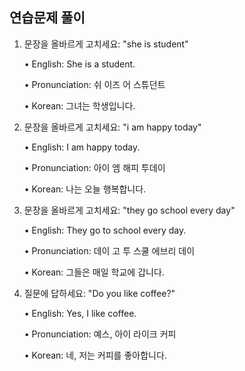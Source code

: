 ## 연습문제 풀이

1. 문장을 올바르게 고치세요: "she is student"
   
   • English: She is a student.
   
   • Pronunciation: 쉬 이즈 어 스튜던트
   
   • Korean: 그녀는 학생입니다.

2. 문장을 올바르게 고치세요: "i am happy today"
   
   • English: I am happy today.
   
   • Pronunciation: 아이 엠 해피 투데이
   
   • Korean: 나는 오늘 행복합니다.

3. 문장을 올바르게 고치세요: "they go school every day"
   
   • English: They go to school every day.
   
   • Pronunciation: 데이 고 투 스쿨 에브리 데이
   
   • Korean: 그들은 매일 학교에 갑니다.

4. 질문에 답하세요: "Do you like coffee?"
   
   • English: Yes, I like coffee.
   
   • Pronunciation: 예스, 아이 라이크 커피
   
   • Korean: 네, 저는 커피를 좋아합니다.